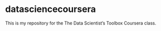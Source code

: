 datasciencecoursera
===================

This is my repository for the The Data Scientist’s Toolbox Coursera class.
